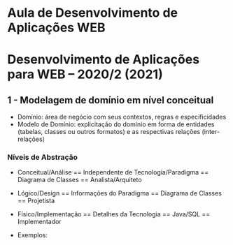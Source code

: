 # Aula de Desenvolvimento de Aplicações WEB 
# Desenvolvimento de Aplicações para WEB – 2020/2 (2021)

## 1 - Modelagem de domínio em nível conceitual
- Domínio: área de negócio com seus contextos, regras e especificidades
- Modelo de Domínio: explicitação do domínio em forma de entidades (tabelas, classes ou outros formatos) e as respectivas relações (inter-relações)

### Níveis de Abstração
- Conceitual/Análise == Independente de Tecnologia/Paradigma == Diagrama de Classes == Analista/Arquiteto
- Lógico/Design == Informações do Paradigma == Diagrama de Classes == Projetista
- Físico/Implementação == Detalhes da Tecnologia == Java/SQL == Implementador

- Exemplos:
